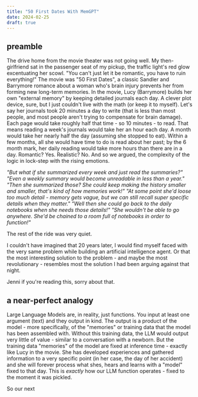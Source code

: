 ```yaml
---
title: "50 First Dates With MemGPT"
date: 2024-02-25
draft: true
---
```

## preamble
The drive home from the movie theater was not going well. My then-girlfriend sat in the passenger seat of my pickup, the traffic light's red glow excentuating her scowl. "You can't just let it be romantic, you have to ruin everything!" The movie was "50 First Dates", a classic Sandler and Barrymore romance about a woman who's brain injury prevents her from forming new long-term memories. In the movie, Lucy (Barrymore) builds her own "external memory" by keeping detailed journals each day. A clever plot device, sure, but I just couldn't live with the math (or keep it to myself). Let's say her journals took 20 minutes a day to write (that is less than most people, and most people aren't trying to compensate for brain damage). Each page would take roughly half that time - so 10 minutes - to read. That means reading a week's journals would take her an hour each day. A month would take her nearly half the day (assuming she stopped to eat). Within a few months, all she would have time to do is read about her past; by the 6 month mark, her daily reading would take more hours than there are in a day. Romantic? Yes. Realistic? No. And so we argued, the complexity of the logic in lock-step with the rising emotions. 

_"But what if she summarized every week and just read the summaries?" 
"Even a weekly summary would become unreadable in less than a year." 
"Then she summarized those? She could keep making the history smaller and smaller, that's kind of how memories work!" 
"At some point she'd loose too much detail - memory gets vague, but we can still recall super specific details when they matter."
"Well then she could go back to the daily notebooks when she needs those details!" 
"She wouldn't be able to go anywhere. She'd be chained to a room full of notebooks in order to function!"_

The rest of the ride was very quiet. 

I couldn't have imagined that 20 years later, I would find myself faced with the  very same problem while building an artificial intelligence agent. Or that the most interesting solution to the problem - and maybe the most revolutionary - resembles most the solution I had been arguing against that night. 

Jenni if you're reading this, sorry about that. 

## a near-perfect analogy
Large Language Models are, in reality, just functions. You input at least one argument (text) and they output in kind. The output is a product of the model - more specifically, of the "memories" or training data that the model has been assembled with. Without this training data, the LLM would output very little of value - similar to a conversation with a newborn. 
But the training data "memories" of the model are fixed at inference time - exactly like Lucy in the movie. She has developed experiences and gathered information to a very specific point (in her case, the day of her accident) and she will forever process what shes, hears and learns with a "model" fixed to that day. This is _exactly_ how our LLM function operates - fixed to the moment it was pickled. 

So our next 
<!--stackedit_data:
eyJoaXN0b3J5IjpbLTY1NzA2OTQzMSw5NDY2ODI4NzcsMTcwOT
AxMTU2MiwxMjE5MjUxNjQzLC0xOTQ3MTI1NDk4LDEyMjE0NTc3
OTgsLTI1NTU1MjUxNiwxODkxOTIwNDE1LDE0ODE5MTU3MTYsMT
AyNTk1NTcyOSwxMTU5NTM5OTgyLC0yNTg3MTQxNjMsOTgwNzg4
NzQxLC0xNDMwNTE0ODEsNDc3MTc4ODAwXX0=
-->